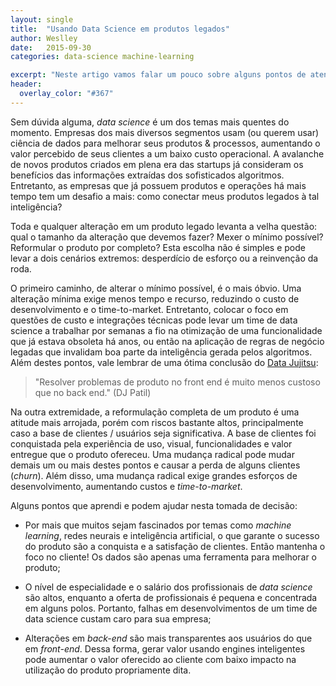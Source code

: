 ```yaml
---
layout: single
title:  "Usando Data Science em produtos legados"
author: Weslley
date:   2015-09-30
categories: data-science machine-learning

excerpt: "Neste artigo vamos falar um pouco sobre alguns pontos de atenção na integração de um produto que já existe há algum tempo e um modelo feito por _Data Scientists_."
header:
  overlay_color: "#367"
---
```


Sem dúvida alguma, _data science_ é um dos temas mais quentes do momento. Empresas dos mais diversos segmentos usam (ou querem usar) ciência de dados para melhorar seus produtos & processos, aumentando o valor percebido de seus clientes a um baixo custo operacional. A avalanche de novos produtos criados em plena era das startups já consideram os benefícios das informações extraídas dos sofisticados algoritmos. Entretanto, as empresas que já possuem produtos e operações há mais tempo tem um desafio a mais: como conectar meus produtos legados à tal inteligência?

Toda e qualquer alteração em um produto legado levanta a velha questão: qual o tamanho da alteração que devemos fazer? Mexer o mínimo possível? Reformular o produto por completo? Esta escolha não é simples e pode levar a dois cenários extremos: desperdício de esforço ou a reinvenção da roda.

O primeiro caminho, de alterar o mínimo possível, é o mais óbvio. Uma alteração mínima exige menos tempo e recurso, reduzindo o custo de desenvolvimento e o time-to-market. Entretanto, colocar o foco em questões de custo e integrações técnicas pode levar um time de data science a trabalhar por semanas a fio na otimização de uma funcionalidade que já estava obsoleta há anos, ou então na aplicação de regras de negócio legadas que invalidam boa parte da inteligência gerada pelos algoritmos. Além destes pontos, vale lembrar de uma ótima conclusão do [Data Jujitsu](https://www.oreilly.com/data/free/data-jujitsu.csp):

>"Resolver problemas de produto no front end é muito menos custoso que no back end." (DJ Patil)

Na outra extremidade, a reformulação completa de um produto é uma atitude mais arrojada, porém com riscos bastante altos, principalmente caso a base de clientes / usuários seja significativa. A base de clientes foi conquistada pela experiência de uso, visual, funcionalidades e valor entregue que o produto ofereceu. Uma mudança radical pode mudar demais um ou mais destes pontos e causar a perda de alguns clientes (_churn_). Além disso, uma mudança radical exige grandes esforços de desenvolvimento, aumentando custos e _time-to-market_.

Alguns pontos que aprendi e podem ajudar nesta tomada de decisão:

- Por mais que muitos sejam fascinados por temas como _machine learning_, redes neurais e inteligência artificial, o que garante o sucesso do produto são a conquista e a satisfação de clientes. Então mantenha o foco no cliente! Os dados são apenas uma ferramenta para melhorar o produto;

- O nível de especialidade e o salário dos profissionais de _data science_ são altos, enquanto a oferta de profissionais é pequena e concentrada em alguns polos. Portanto, falhas em desenvolvimentos de um time de data science custam caro para sua empresa;

- Alterações em _back-end_ são mais transparentes aos usuários do que em _front-end_. Dessa forma, gerar valor usando engines inteligentes pode aumentar o valor oferecido ao cliente com baixo impacto na utilização do produto propriamente dita.